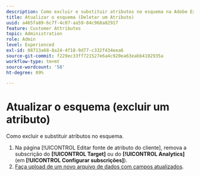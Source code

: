 ```yaml
---
description: Como excluir e substituir atributos no esquema na Adobe Experience Cloud.
title: Atualizar o esquema (Deletar um Atributo)
uuid: a465fa89-6c7f-4c07-aa59-84c968a82917
feature: Customer Attributes
topic: Administration
role: Admin
level: Experienced
exl-id: 08713a68-8a24-4f18-9d77-c332f434eea6
source-git-commit: f229ec33ff721527e6a4c920ea63eabb4102935a
workflow-type: tm+mt
source-wordcount: '58'
ht-degree: 89%

---
```


# Atualizar o esquema (excluir um atributo)

Como excluir e substituir atributos no esquema.

1. Na página [!UICONTROL Editar fonte de atributo do cliente], remova a subscrição do **[!UICONTROL Target]** ou do **[!UICONTROL Analytics]** (em **[!UICONTROL Configurar subscrições]**).
1. [Faça upload de um novo arquivo de dados com campos atualizados](t-crs-usecase.md#task_BCC327B2A0EF4A1BBB2934013AB92B78).
